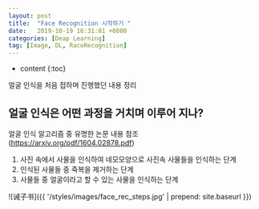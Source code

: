 ```yaml
---
layout: post
title:  "Face Recognition 시작하기 "
date:   2019-10-19 16:31:01 +0800
categories: [Deap Learning]
tag: [Image, DL, RaceRecognition]
---
```


* content
{:toc}


얼굴 인식을 처음 접하며 진행했던 내용 정리


얼굴 인식은 어떤 과정을 거치며 이루어 지나?
------------------------

얼굴 인식 알고리즘 중 유명한 논문 내용 참조 (https://arxiv.org/pdf/1604.02878.pdf)
1. 사진 속에서 사물을 인식하여 네모모양으로 사진속 사물들을 인식하는 단계
2. 인식된 사물들 중 죽복을 제거하는 단계
3. 사물들 중 얼굴이라고 할 수 있는 사물을 인식하는 단계

![诫子书]({{ '/styles/images/face_rec_steps.jpg' | prepend: site.baseurl }})



[jekyll]:      http://jekyllrb.com
[jekyll-gh]:   https://github.com/jekyll/jekyll
[jekyll-help]: https://github.com/jekyll/jekyll-help
